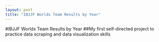 ```yaml
---
layout: post
title: "IBJJF Worlds Team Results by Year"
---
```

#IBJJF Worlds Team Results by Year
##My first self-directed project to practice data scraping and data visualization skills

